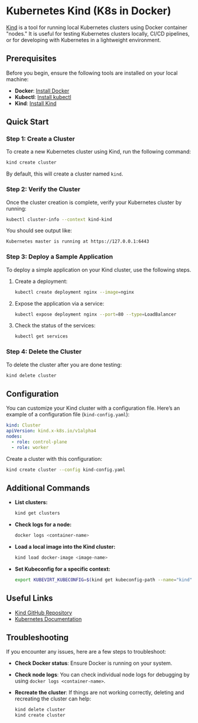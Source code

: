 # Kubernetes Kind (K8s in Docker)

[Kind](https://kind.sigs.k8s.io/) is a tool for running local Kubernetes clusters using Docker container "nodes." It is useful for testing Kubernetes clusters locally, CI/CD pipelines, or for developing with Kubernetes in a lightweight environment.

## Prerequisites

Before you begin, ensure the following tools are installed on your local machine:

- **Docker**: [Install Docker](https://docs.docker.com/get-docker/)
- **Kubectl**: [Install kubectl](https://kubernetes.io/docs/tasks/tools/install-kubectl/)
- **Kind**: [Install Kind](https://kind.sigs.k8s.io/docs/user/quick-start/)

## Quick Start

### Step 1: Create a Cluster

To create a new Kubernetes cluster using Kind, run the following command:

```bash
kind create cluster
```

By default, this will create a cluster named `kind`.

### Step 2: Verify the Cluster

Once the cluster creation is complete, verify your Kubernetes cluster by running:

```bash
kubectl cluster-info --context kind-kind
```

You should see output like:

```bash
Kubernetes master is running at https://127.0.0.1:6443
```

### Step 3: Deploy a Sample Application

To deploy a simple application on your Kind cluster, use the following steps.

1. Create a deployment:

   ```bash
   kubectl create deployment nginx --image=nginx
   ```

2. Expose the application via a service:

   ```bash
   kubectl expose deployment nginx --port=80 --type=LoadBalancer
   ```

3. Check the status of the services:

   ```bash
   kubectl get services
   ```

### Step 4: Delete the Cluster

To delete the cluster after you are done testing:

```bash
kind delete cluster
```

## Configuration

You can customize your Kind cluster with a configuration file. Here’s an example of a configuration file (`kind-config.yaml`):

```yaml
kind: Cluster
apiVersion: kind.x-k8s.io/v1alpha4
nodes:
  - role: control-plane
  - role: worker
```

Create a cluster with this configuration:

```bash
kind create cluster --config kind-config.yaml
```

## Additional Commands

- **List clusters:**

  ```bash
  kind get clusters
  ```

- **Check logs for a node:**

  ```bash
  docker logs <container-name>
  ```

- **Load a local image into the Kind cluster:**

  ```bash
  kind load docker-image <image-name>
  ```

- **Set Kubeconfig for a specific context:**

  ```bash
  export KUBEVIRT_KUBECONFIG=$(kind get kubeconfig-path --name="kind")
  ```

## Useful Links

- [Kind GitHub Repository](https://github.com/kubernetes-sigs/kind)
- [Kubernetes Documentation](https://kubernetes.io/docs/)

## Troubleshooting

If you encounter any issues, here are a few steps to troubleshoot:

- **Check Docker status**: Ensure Docker is running on your system.
- **Check node logs**: You can check individual node logs for debugging by using `docker logs <container-name>`.
- **Recreate the cluster**: If things are not working correctly, deleting and recreating the cluster can help:
  
  ```bash
  kind delete cluster
  kind create cluster
  ```
